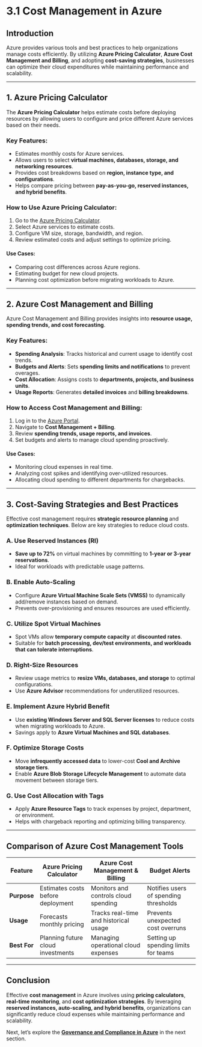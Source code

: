 # 3.1 Cost Management in Azure

## **Introduction**
Azure provides various tools and best practices to help organizations manage costs efficiently. By utilizing **Azure Pricing Calculator**, **Azure Cost Management and Billing**, and adopting **cost-saving strategies**, businesses can optimize their cloud expenditures while maintaining performance and scalability.

---

## **1. Azure Pricing Calculator**
The **Azure Pricing Calculator** helps estimate costs before deploying resources by allowing users to configure and price different Azure services based on their needs.

### **Key Features:**
- Estimates monthly costs for Azure services.
- Allows users to select **virtual machines, databases, storage, and networking resources**.
- Provides cost breakdowns based on **region, instance type, and configurations**.
- Helps compare pricing between **pay-as-you-go, reserved instances, and hybrid benefits**.

### **How to Use Azure Pricing Calculator:**
1. Go to the [Azure Pricing Calculator](https://azure.microsoft.com/en-us/pricing/calculator/).
2. Select Azure services to estimate costs.
3. Configure VM size, storage, bandwidth, and region.
4. Review estimated costs and adjust settings to optimize pricing.

#### **Use Cases:**
- Comparing cost differences across Azure regions.
- Estimating budget for new cloud projects.
- Planning cost optimization before migrating workloads to Azure.

---

## **2. Azure Cost Management and Billing**
Azure Cost Management and Billing provides insights into **resource usage, spending trends, and cost forecasting**.

### **Key Features:**
- **Spending Analysis**: Tracks historical and current usage to identify cost trends.
- **Budgets and Alerts**: Sets **spending limits and notifications** to prevent overages.
- **Cost Allocation**: Assigns costs to **departments, projects, and business units**.
- **Usage Reports**: Generates **detailed invoices** and **billing breakdowns**.

### **How to Access Cost Management and Billing:**
1. Log in to the [Azure Portal](https://portal.azure.com).
2. Navigate to **Cost Management + Billing**.
3. Review **spending trends, usage reports, and invoices**.
4. Set budgets and alerts to manage cloud spending proactively.

#### **Use Cases:**
- Monitoring cloud expenses in real time.
- Analyzing cost spikes and identifying over-utilized resources.
- Allocating cloud spending to different departments for chargebacks.

---

## **3. Cost-Saving Strategies and Best Practices**
Effective cost management requires **strategic resource planning** and **optimization techniques**. Below are key strategies to reduce cloud costs.

### **A. Use Reserved Instances (RI)**
- **Save up to 72%** on virtual machines by committing to **1-year or 3-year reservations**.
- Ideal for workloads with predictable usage patterns.

### **B. Enable Auto-Scaling**
- Configure **Azure Virtual Machine Scale Sets (VMSS)** to dynamically add/remove instances based on demand.
- Prevents over-provisioning and ensures resources are used efficiently.

### **C. Utilize Spot Virtual Machines**
- Spot VMs allow **temporary compute capacity** at **discounted rates**.
- Suitable for **batch processing, dev/test environments, and workloads that can tolerate interruptions**.

### **D. Right-Size Resources**
- Review usage metrics to **resize VMs, databases, and storage** to optimal configurations.
- Use **Azure Advisor** recommendations for underutilized resources.

### **E. Implement Azure Hybrid Benefit**
- Use **existing Windows Server and SQL Server licenses** to reduce costs when migrating workloads to Azure.
- Savings apply to **Azure Virtual Machines and SQL databases**.

### **F. Optimize Storage Costs**
- Move **infrequently accessed data** to lower-cost **Cool and Archive storage tiers**.
- Enable **Azure Blob Storage Lifecycle Management** to automate data movement between storage tiers.

### **G. Use Cost Allocation with Tags**
- Apply **Azure Resource Tags** to track expenses by project, department, or environment.
- Helps with chargeback reporting and optimizing billing transparency.

---

## **Comparison of Azure Cost Management Tools**

| Feature | Azure Pricing Calculator | Azure Cost Management & Billing | Budget Alerts |
|---------|--------------------------|---------------------------------|---------------|
| **Purpose** | Estimates costs before deployment | Monitors and controls cloud spending | Notifies users of spending thresholds |
| **Usage** | Forecasts monthly pricing | Tracks real-time and historical usage | Prevents unexpected cost overruns |
| **Best For** | Planning future cloud investments | Managing operational cloud expenses | Setting up spending limits for teams |

---

## **Conclusion**
Effective **cost management** in Azure involves using **pricing calculators**, **real-time monitoring**, and **cost optimization strategies**. By leveraging **reserved instances, auto-scaling, and hybrid benefits**, organizations can significantly reduce cloud expenses while maintaining performance and scalability.

Next, let’s explore the **[Governance and Compliance in Azure](https://github.com/solutions-for-realvalue/Cloud-Specialist-Journey/blob/main/AZ-900-Fundamentals/3-Describe-Azure-Management-Governance/3.2-Governance-Compliance.md)** in the next section.